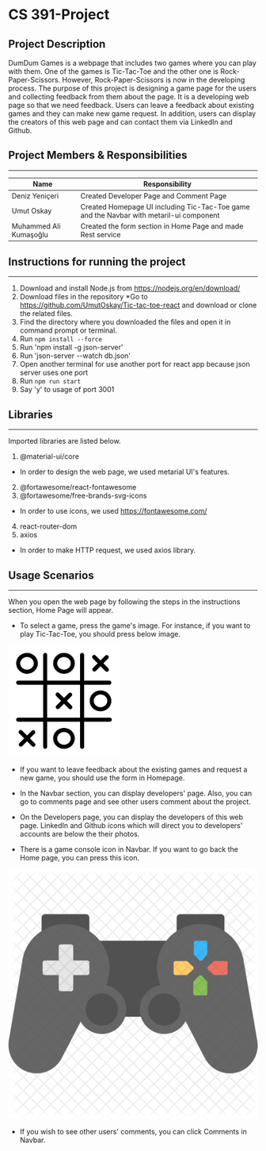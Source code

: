 # CS 391-Project

## Project Description
DumDum Games is a webpage that includes two games where you can play with them. One of the games is Tic-Tac-Toe and the other one is Rock-Paper-Scissors. However, Rock-Paper-Scissors is now in the developing process. The purpose of this project is designing a game page for the users and collecting feedback from them about the page. It is a developing web page so that we need feedback. Users can leave a feedback about existing games and they can make new game request. In addition, users can display the creators of this web page and can contact them via LinkedIn and Github.

## Project Members & Responsibilities
---

|Name|Responsibility|
|----|--------------|
|Deniz Yeniçeri| Created Developer Page and Comment Page|
|Umut Oskay| Created Homepage UI including Tic-Tac-Toe game and the Navbar with metaril-ui component|
|Muhammed Ali Kumaşoğlu| Created the form section in Home Page and made Rest service|

## Instructions for running the project
---

1. Download and install Node.js from https://nodejs.org/en/download/ 
2. Download files in the repository
*Go to https://github.com/UmutOskay/Tic-tac-toe-react and download or clone the related files.
3.  Find the directory where you downloaded the files and open it in command prompt or terminal.
5.  Run  `npm install --force `
6.  Run  'npm install -g json-server'
7.  Run  'json-server --watch db.json'
8.  Open another terminal for use another port for react app because json server uses one port
9.  Run  `npm run start `
10. Say 'y' to usage of port 3001

## Libraries
---

Imported libraries are listed below.
1. @material-ui/core
* In order to design the web page, we used metarial UI's features.
2. @fortawesome/react-fontawesome
3. @fortawesome/free-brands-svg-icons
* In order to use icons, we used https://fontawesome.com/ 
4. react-router-dom
5. axios
* In order to make HTTP request, we used axios library.


## Usage Scenarios
---

When you open the web page by following the steps in the instructions section, Home Page will appear.

* To select a game, press the game's image. For instance, if you want to play Tic-Tac-Toe, you should press below image.

![tic_tac_toe_icon](src/styles/images/tic_tac_toe_icon.png)

* If you want to leave feedback about the existing games and request a new game, you should use the form in Homepage.

* In the Navbar section, you can display developers' page. Also, you can go to comments page and see other users comment about the project.

* On the Developers page, you can display the developers of this web page. LinkedIn and Github icons which will direct you to developers' accounts are below the their photos.

* There is a game console icon in Navbar. If you want to go back the Home page, you can press this icon. 

![custom_icon](src/styles/images/custom_icon.jpeg)

* If you wish to see other users' comments, you can click Comments in Navbar.

